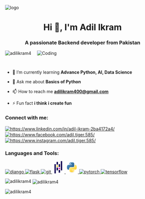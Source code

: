 ![logo](https://usa.bootcampcdn.com/wp-content/uploads/sites/108/2020/10/CDG_blog_post_image_02-850x412.jpg)
<h1 align="center">Hi 👋, I'm Adil Ikram</h1>
<h3 align="center">A passionate Backend developer from Pakistan</h3>
<img align="right" alt="Coding" width="400" src="https://media0.giphy.com/media/v1.Y2lkPTc5MGI3NjExbXB0Y2YzdzN6ODl6ODh6MTM0enlobXNmM3lmdWUzNHk1MnY3MGIycCZlcD12MV9pbnRlcm5hbF9naWZfYnlfaWQmY3Q9Zw/40DRc0W00UbgQ/giphy.gif">

<p align="left"> <img src="https://komarev.com/ghpvc/?username=adilikram4&label=Profile%20views&color=0e75b6&style=flat" alt="adilikram4" /> </p>

<p align="left"> <a href="https://twitter.com/" target="blank"><img src="https://img.shields.io/twitter/follow/?logo=twitter&style=for-the-badge" alt="" /></a> </p>

- 🌱 I’m currently learning **Advance Python, AI, Data Science**

- 💬 Ask me about **Basics of Python**

- 📫 How to reach me **adilikram400@gmail.com**

- ⚡ Fun fact **i think i create fun**

<h3 align="left">Connect with me:</h3>
<p align="left">
<a href="https://linkedin.com/in/https://www.linkedin.com/in/adil-ikram-2ba4172a4/" target="blank"><img align="center" src="https://raw.githubusercontent.com/rahuldkjain/github-profile-readme-generator/master/src/images/icons/Social/linked-in-alt.svg" alt="https://www.linkedin.com/in/adil-ikram-2ba4172a4/" height="30" width="40" /></a>
<a href="https://fb.com/https://www.facebook.com/adil.tiger.585/" target="blank"><img align="center" src="https://raw.githubusercontent.com/rahuldkjain/github-profile-readme-generator/master/src/images/icons/Social/facebook.svg" alt="https://www.facebook.com/adil.tiger.585/" height="30" width="40" /></a>
<a href="https://instagram.com/https://www.instagram.com/adil.tiger.585/" target="blank"><img align="center" src="https://raw.githubusercontent.com/rahuldkjain/github-profile-readme-generator/master/src/images/icons/Social/instagram.svg" alt="https://www.instagram.com/adil.tiger.585/" height="30" width="40" /></a>
</p>

<h3 align="left">Languages and Tools:</h3>
<p align="left"> <a href="https://www.djangoproject.com/" target="_blank" rel="noreferrer"> <img src="https://cdn.worldvectorlogo.com/logos/django.svg" alt="django" width="40" height="40"/> </a> <a href="https://flask.palletsprojects.com/" target="_blank" rel="noreferrer"> <img src="https://www.vectorlogo.zone/logos/pocoo_flask/pocoo_flask-icon.svg" alt="flask" width="40" height="40"/> </a> <a href="https://git-scm.com/" target="_blank" rel="noreferrer"> <img src="https://www.vectorlogo.zone/logos/git-scm/git-scm-icon.svg" alt="git" width="40" height="40"/> </a> <a href="https://pandas.pydata.org/" target="_blank" rel="noreferrer"> <img src="https://raw.githubusercontent.com/devicons/devicon/2ae2a900d2f041da66e950e4d48052658d850630/icons/pandas/pandas-original.svg" alt="pandas" width="40" height="40"/> </a> <a href="https://www.python.org" target="_blank" rel="noreferrer"> <img src="https://raw.githubusercontent.com/devicons/devicon/master/icons/python/python-original.svg" alt="python" width="40" height="40"/> </a> <a href="https://pytorch.org/" target="_blank" rel="noreferrer"> <img src="https://www.vectorlogo.zone/logos/pytorch/pytorch-icon.svg" alt="pytorch" width="40" height="40"/> </a> <a href="https://www.tensorflow.org" target="_blank" rel="noreferrer"> <img src="https://www.vectorlogo.zone/logos/tensorflow/tensorflow-icon.svg" alt="tensorflow" width="40" height="40"/> </a> </p>

<p><img align="left" src="https://github-readme-stats.vercel.app/api/top-langs?username=adilikram4&show_icons=true&locale=en&layout=compact" alt="adilikram4" /></p>

<p>&nbsp;<img align="center" src="https://github-readme-stats.vercel.app/api?username=adilikram4&show_icons=true&locale=en" alt="adilikram4" /></p>

<p><img align="center" src="https://github-readme-streak-stats.herokuapp.com/?user=adilikram4&" alt="adilikram4" /></p>
